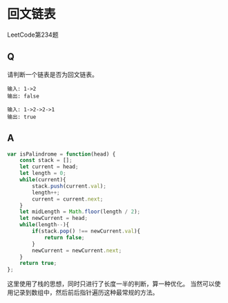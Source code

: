 # 回文链表
LeetCode第234题

## Q
请判断一个链表是否为回文链表。
```
输入: 1->2
输出: false
```
```
输入: 1->2->2->1
输出: true
```

## A
``` javascript
var isPalindrome = function(head) {
    const stack = [];
    let current = head;
    let length = 0;
    while(current){
        stack.push(current.val);
        length++;
        current = current.next;
    }
    let midLength = Math.floor(length / 2);
    let newCurrent = head;
    while(length--){
        if(stack.pop() !== newCurrent.val){
            return false;
        }
        newCurrent = newCurrent.next;
    }
    return true;
};
```
这里使用了栈的思想，同时只进行了长度一半的判断，算一种优化。
当然可以使用记录到数组中，然后前后指针遍历这种最常规的方法。